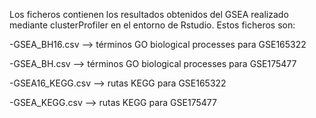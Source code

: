 Los ficheros contienen los resultados obtenidos del GSEA realizado mediante clusterProfiler en el entorno de Rstudio. Estos ficheros son:

  -GSEA_BH16.csv --> términos GO biological processes para GSE165322
  
  -GSEA_BH.csv --> términos GO biological processes para GSE175477
  
  -GSEA16_KEGG.csv --> rutas KEGG para GSE165322
  
  -GSEA_KEGG.csv --> rutas KEGG para GSE175477
